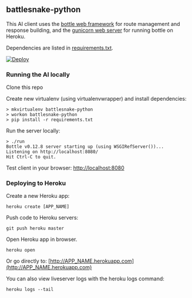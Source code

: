 ## battlesnake-python

This AI client uses the [bottle web framework](http://bottlepy.org/docs/dev/index.html) for route management and response building, and the [gunicorn web server](http://gunicorn.org/) for running bottle on Heroku.

Dependencies are listed in [requirements.txt](requirements.txt).

[![Deploy](https://www.herokucdn.com/deploy/button.png)](https://heroku.com/deploy)

### Running the AI locally

Clone this repo

Create new virtualenv (using virtualenvwrapper) and install dependencies:
```
> mkvirtualenv battlesnake-python
> workon battlesnake-python
> pip install -r requirements.txt
```

Run the server locally:
```
> ./run
Bottle v0.12.8 server starting up (using WSGIRefServer())...
Listening on http://localhost:8080/
Hit Ctrl-C to quit.
```

Test client in your browser: [http://localhost:8080](http://localhost:8080)

### Deploying to Heroku

Create a new Heroku app:
```
heroku create [APP_NAME]
```

Push code to Heroku servers:
```
git push heroku master
```

Open Heroku app in browser.
```
heroku open
```

Or go directly to: [http://APP_NAME.herokuapp.com](http://APP_NAME.herokuapp.com)

You can also view liveserver logs with the heroku logs command:
```
heroku logs --tail
```
